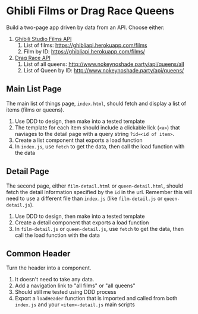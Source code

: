 # Ghibli Films or Drag Race Queens

Build a two-page app driven by data from an API. Choose either:

1. [Ghibili Studio Films API](https://ghibliapi.herokuapp.com/)
    1. List of films: https://ghibliapi.herokuapp.com/films
    1. Film by ID: https://ghibliapi.herokuapp.com/films/<id>
1. [Drag Race API](https://drag-race-api.readme.io/docs)
    1. List of all queens: http://www.nokeynoshade.party/api/queens/all
    1. List of Queen by ID: http://www.nokeynoshade.party/api/queens/<id>
  
## Main List Page

The main list of things page, `index.html`, should fetch and display a list of items (films or queens).

1. Use DDD to design, then make into a tested template
1. The template for each item should include a clickable lick (`<a>`) that naviages to the detail
page with a query string `?id=<id of item>`.
1. Create a list component that exports a load function
1. In `index.js`, use `fetch` to get the data, then call the load function with the data

## Detail Page

The second page, either `film-detail.html` or `queen-detail.html`, should fetch the detail information
specified by the `id` in the url. Remember this will need to use a different file than `index.js` 
(like `film-detail.js` or `queen-detail.js`).

1. Use DDD to design, then make into a tested template
1. Create a detail component that exports a load function
1. In `film-detail.js` or `queen-detail.js`, use `fetch` to get the data, then call the load function with the data

## Common Header

Turn the header into a component. 

1. It doesn't need to take any data.
1. Add a navigation link to "all films" or "all queens"
1. Should still me tested using DDD process
1. Export a `loadHeader` function that is imported and called from both `index.js` and your `<item>-detail.js` main scripts
